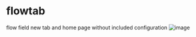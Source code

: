 # flowtab
 flow field new tab and home page without included configuration
![image](https://user-images.githubusercontent.com/72630501/141195114-fdd9f3fa-a3ab-4a89-91cd-c12378115f58.png)

